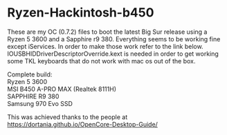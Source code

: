 # Ryzen-Hackintosh-b450

These are my OC (0.7.2) files to boot the latest Big Sur release using a Ryzen 5 3600 and a Sapphire r9 380. Everything seems to be working fine except iServices. In order to make those work refer to the link below. IOUSBHIDDriverDescriptorOverride.kext is needed in order to get working some TKL keyboards that do not work with mac os out of the box.

Complete build:</br>
Ryzen 5 3600</br>
MSI B450 A-PRO MAX (Realtek 8111H)</br>
SAPPHIRE R9 380</br>
Samsung 970 Evo SSD</br>


This was achieved thanks to the people at https://dortania.github.io/OpenCore-Desktop-Guide/
